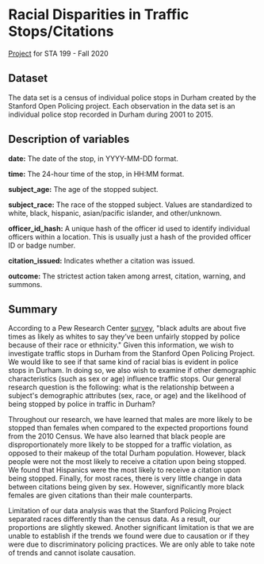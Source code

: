 # Racial Disparities in Traffic Stops/Citations

[Project](https://sta199-fa20-002.netlify.app/project/) for STA 199 - Fall 2020

## Dataset

The data set is a census of individual police stops in Durham created by the Stanford Open Policing project. Each observation in the data set is an individual police stop recorded in Durham during 2001 to 2015.

## Description of variables

**date:** The date of the stop, in YYYY-MM-DD format.

**time:** The 24-hour time of the stop, in HH:MM format.

**subject_age:** The age of the stopped subject.

**subject_race:** The race of the stopped subject. Values are standardized to white, black, hispanic, asian/pacific islander, and other/unknown.

**officer_id_hash:** A unique hash of the officer id used to identify individual officers within a location. This is usually just a hash of the provided officer ID or badge number.

**citation_issued:** Indicates whether a citation was issued.

**outcome:** The strictest action taken among arrest, citation, warning, and summons.

## Summary

According to a Pew Research Center [survey](https://www.pewresearch.org/fact-tank/2020/06/03/10-things-we-know-about-race-and-policing-in-the-u-s/), "black adults are about five times as likely as whites to say they’ve been unfairly stopped by police because of their race or ethnicity." Given this information, we wish to investigate traffic stops in Durham from the Stanford Open Policing Project. We would like to see if that same kind of racial bias is evident in police stops in Durham. In doing so, we also wish to examine if other demographic characteristics (such as sex or age) influence traffic stops. Our general research question is the following: what is the relationship between a subject's demographic attributes (sex, race, or age) and the likelihood of being stopped by police in traffic in Durham? 

Throughout our research, we have learned that males are more likely to be stopped than females when compared to the expected proportions found from the 2010 Census. We have also learned that black people are disproportionately more likely to be stopped for a traffic violation, as opposed to their makeup of the total Durham population. However, black people were not the most likely to receive a citation upon being stopped. We found that Hispanics were the most likely to receive a citation upon being stopped. Finally, for most races, there is very little change in data between citations being given by sex. However, significantly more black females are given citations than their male counterparts. 

Limitation of our data analysis was that the Stanford Policing Project separated races differently than the census data. As a result, our proportions are slightly skewed. Another significant limitation is that we are unable to establish if the trends we found were due to causation or if they were due to discriminatory policing practices. We are only able to take note of trends and cannot isolate causation.
